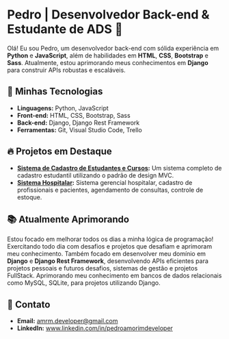 # Pedro | Desenvolvedor Back-end & Estudante de ADS 🚀

Olá! Eu sou Pedro, um desenvolvedor back-end com sólida experiência em **Python** e **JavaScript**, além de habilidades em **HTML**, **CSS**, **Bootstrap** e **Sass**. Atualmente, estou aprimorando meus conhecimentos em **Django** para construir APIs robustas e escaláveis.

## 🚀 Minhas Tecnologias

- **Linguagens:** Python, JavaScript
- **Front-end:** HTML, CSS, Bootstrap, Sass
- **Back-end:** Django, Django Rest Framework
- **Ferramentas:** Git, Visual Studio Code, Trello

## 🔥 Projetos em Destaque

- **[Sistema de Cadastro de Estudantes e Cursos](https://github.com/AmrmDev/Django-API-small-project):** Um sistema completo de cadastro estudantil utilizando o padrão de design MVC.
- **[Sistema Hospitalar]((https://github.com/AmrmDev/Sistema-Hospitalar)):** Sistema gerencial hospitalar, cadastro de profissionais e pacientes, agendamento de consultas, controle de estoque.

## 📚 Atualmente Aprimorando

Estou focado em melhorar todos os dias a minha lógica de programação! Exercitando todo dia com desafios e projetos que desafiam e aprimoram meu conhecimento. Também focado em desenvolver meu domínio em **Django** e **Django Rest Framework**, desenvolvendo APIs eficientes para projetos pessoais e futuros desafios, sistemas de gestão e projetos FullStack. Aprimorando meu conhecimento em bancos de dados relacionais como MySQL, SQLite, para projetos utilizando Django.

## 📝 Contato

- **Email:** amrm.developer@gmail.com
- **LinkedIn:** www.linkedin.com/in/pedroamorimdeveloper
